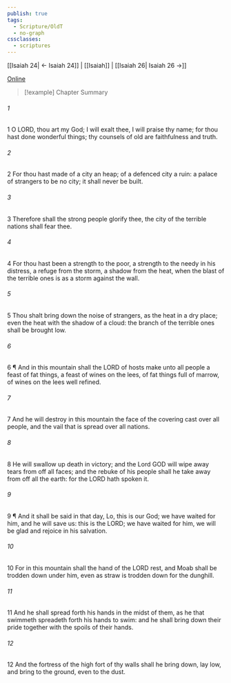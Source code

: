 ```yaml
---
publish: true
tags:
  - Scripture/OldT
  - no-graph
cssclasses:
  - scriptures
---
```

[[Isaiah 24| ← Isaiah 24]] | [[Isaiah]] | [[Isaiah 26| Isaiah 26 →]]

[Online](https://churchofjesuschrist.org/study/scriptures/ot/isa/25?lang=eng)

>[!example] Chapter Summary
>
###### 1
1 O LORD, thou art my God; I will exalt thee, I will praise thy name; for thou hast done wonderful things; thy counsels of old are faithfulness and truth.
###### 2
2 For thou hast made of a city an heap; of a defenced city a ruin: a palace of strangers to be no city; it shall never be built.
###### 3
3 Therefore shall the strong people glorify thee, the city of the terrible nations shall fear thee.
###### 4
4 For thou hast been a strength to the poor, a strength to the needy in his distress, a refuge from the storm, a shadow from the heat, when the blast of the terrible ones is as a storm against the wall.
###### 5
5 Thou shalt bring down the noise of strangers, as the heat in a dry place; even the heat with the shadow of a cloud: the branch of the terrible ones shall be brought low.
###### 6
6 ¶ And in this mountain shall the LORD of hosts make unto all people a feast of fat things, a feast of wines on the lees, of fat things full of marrow, of wines on the lees well refined.
###### 7
7 And he will destroy in this mountain the face of the covering cast over all people, and the vail that is spread over all nations.
###### 8
8 He will swallow up death in victory; and the Lord GOD will wipe away tears from off all faces; and the rebuke of his people shall he take away from off all the earth: for the LORD hath spoken it.
###### 9
9 ¶ And it shall be said in that day, Lo, this is our God; we have waited for him, and he will save us: this is the LORD; we have waited for him, we will be glad and rejoice in his salvation.
###### 10
10 For in this mountain shall the hand of the LORD rest, and Moab shall be trodden down under him, even as straw is trodden down for the dunghill.
###### 11
11 And he shall spread forth his hands in the midst of them, as he that swimmeth spreadeth forth his hands to swim: and he shall bring down their pride together with the spoils of their hands.
###### 12
12 And the fortress of the high fort of thy walls shall he bring down, lay low, and bring to the ground, even to the dust.



